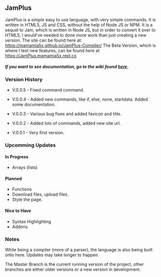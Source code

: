 ## **JamPlus**
JamPlus is a simple easy to use language, with very simple commands. It is written in HTML5, JS and CSS, without the help of Node JS or NPM. It is a sequel to Jam, which is written in Node JS, but in order to convert it over to HTML5, I would've needed to done more work than just creating a new version. The site can be found here at: 
https://mamamia5x.github.io/JamPlus-Compiler/
The Beta Version, which is where I test new features, can be found here at https://JamPlus.mamamia5x.repl.co


##### *If you want to see documentation, go to the wiki found [here](https://github.com/mamamia5x/JamPlus-Compiler/wiki).*

### Version History
* V.0.0.5 - Fixed command command.

* V.0.0.4 - Added new commands, like if, else, none, startdata. Added some documentation.

* V.0.0.3 - Various bug fixes and added favicon and title.

* V.0.0.2 - Added lots of commands, added new site url.

* V.0.0.1 - Very first version.

### Upcomming Updates
#### In Progress
  * Arrays (lists)
#### Planned
  * Functions
  * Download files, upload files.
  * Style the page.
#### Nice to Have
  * Syntax Highlighting
  * Addons

### Notes
While being a compiler (more of a parser), the language is also being built onto here. Updates may take longer to happen.

The Master Branch is the current running version of the project, other branches are either older versions or a new version in development.
